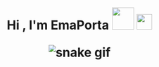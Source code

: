 <h1 align="center">Hi , I'm EmaPorta <img src = "https://github.com/7oSkaaa/7oSkaaa/blob/main/Images/about_me.gif?raw=true" width = 50px></picture> <img src="https://media.giphy.com/media/hvRJCLFzcasrR4ia7z/giphy.gif" width="35"> 

![snake gif](https://github.com/null3000/null3000/blob/output/github-contribution-grid-snake.svg)
